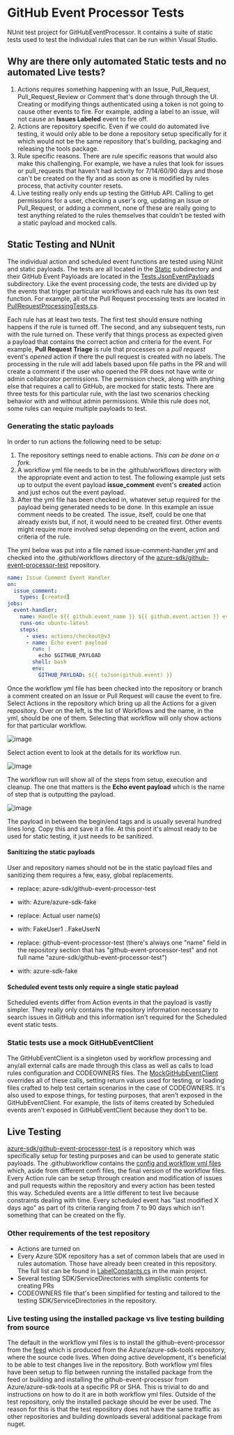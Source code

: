 # GitHub Event Processor Tests

NUnit test project for GitHubEventProcessor. It contains a suite of static tests used to test the individual rules that can be run within Visual Studio.

## Why are there only automated Static tests and no automated Live tests?

1. Actions requires something happening with an Issue, Pull_Request, Pull_Request_Review or Comment that's done through through the UI. Creating or modifying things authenticated using a token is not going to cause other events to fire. For example, adding a label to an issue, will not cause an **Issues Labeled** event to fire off.
2. Actions are repository specific. Even if we could do automated live testing, it would only able to be done a repository setup specifically for it which would not be the same repository that's building, packaging and releasing the tools package.
3. Rule specific reasons. There are rule specific reasons that would also make this challenging. For example, we have a rules that look for issues or pull_requests that haven't had activity for 7/14/60/90 days and those can't be created on the fly and as soon as one is modified by rules process, that activity counter resets.
4. Live testing really only ends up testing the GitHub API. Calling to get permissions for a user, checking a user's org, updating an Issue or Pull_Request, or adding a comment, none of these are really going to test anything related to the rules themselves that couldn't be tested with a static payload and mocked calls.

## Static Testing and NUnit

The individual action and scheduled event functions are tested using NUnit and static payloads. The tests are all located in the [Static](./Static/) subdirectory and their GitHub Event Payloads are located in the [Tests.JsonEventPayloads](./Tests.JsonEventPayloads/) subdirectory. Like the event processing code, the tests are divided up by the events that trigger particular workflows and each rule has its own test function. For example, all of the Pull Request processing tests are located in [PullRequestProcessingTests.cs](./Static/PullRequestCommentProcessingTests.cs).

Each rule has at least two tests. The first test should ensure nothing happens if the rule is turned off. The second, and any subsequent tests, run with the rule turned on. These verify that things process as expected given a payload that contains the correct action and criteria for the event. For example, **Pull Request Triage** is rule that processes on a *pull request* event's *opened* action if there the pull request is created with no labels. The processing in the rule will add labels based upon file paths in the PR and will create a comment if the user who opened the PR does not have write or admin collaborator permissions. The permission check, along with anything else that requires a call to GitHub, are mocked for static tests. There are three tests for this particular rule, with the last two scenarios checking behavior with and without admin permissions. While this rule does not, some rules can require multiple payloads to test.

### Generating the static payloads

In order to run actions the following need to be setup:

1. The repository settings need to enable actions. *This can be done on a fork.*
2. A workflow yml file needs to be in the .github/workflows directory with the appropriate event and action to test. The following example just sets up to output the event payload **issue_comment** event's **created** action and just echos out the event payload.
3. After the yml file has been checked in, whatever setup required for the payload being generated needs to be done. In this example an issue comment needs to be created. The issue, itself, could be one that already exists but, if not, it would need to be created first. Other events might require more involved setup depending on the event, action and criteria of the rule.

The yml below was put into a file named issue-comment-handler.yml and checked into the .github/workflows directory of the [azure-sdk/github-event-processor-test](https://github.com/azure-sdk/github-event-processor-test) repository.

```yml
name: Issue Comment Event Handler
on:
  issue_comment:
    types: [created]
jobs:
  event-handler:
    name: Handle ${{ github.event_name }} ${{ github.event.action }} event
    runs-on: ubuntu-latest
    steps:
      - uses: actions/checkout@v3
      - name: Echo event payload
        run: |
          echo $GITHUB_PAYLOAD
        shell: bash
        env:
          GITHUB_PAYLOAD: ${{ toJson(github.event) }}
```

Once the workflow yml file has been checked into the repository or branch a comment created on an Issue or Pull Request will cause the event to fire. Select Actions in the repository which bring up all the Actions for a given repository. Over on the left, is the list of Workflows and the name, in the yml, should be one of them. Selecting that workflow will only show actions for that particular workflow.

![image](./documentation/images/action_event.png)

Select action event to look at the details for its workflow run.

![image](./documentation/images/action_event_details.png)

The workflow run will show all of the steps from setup, execution and cleanup. The one that matters is the **Echo event payload** which is the name of step that is outputting the payload.

![image](./documentation/images/event_payload.png)

The payload in between the begin/end tags and is usually several hundred lines long. Copy this and save it a file. At this point it's almost ready to be used for static testing, it just needs to be sanitized.

#### Sanitizing the static payloads

User and repository names should not be in the static payload files and sanitizing them requires a few, easy, global replacements.

- replace: azure-sdk/github-event-processor-test
- with: Azure/azure-sdk-fake

- replace: Actual user name(s)
- with: FakeUser1 ..FakeUserN

- replace: github-event-processor-test (there's always one "name" field in the repository section that has "github-event-processor-test" and not full name "azure-sdk/github-event-processor-test")
- with: azure-sdk-fake

#### Scheduled event tests only require a single static payload

Scheduled events differ from Action events in that the payload is vastly simpler. They really only contains the repository information necessary to search issues in GitHub and this information isn't required for the Scheduled event static tests.

### Static tests use a mock GitHubEventClient

The GitHubEventClient is a singleton used by workflow processing and any/all external calls are made through this class as well as calls to load rules configuration and CODEOWNERS files. The [MockGitHubEventClient](./MockGitHubEventClient.cs) overrides all of these calls, setting return values used for testing, or loading files crafted to help test certain scenarios in the case of CODEOWNERS. It's also used to expose things, for testing purposes, that aren't exposed in the GitHubEventClient. For example, the lists of items created by Scheduled events aren't exposed in GitHubEventClient because they don't to be.

## Live Testing

[azure-sdk/github-event-processor-test](https://github.com/azure-sdk/github-event-processor-test) is a repository which was specifically setup for testing purposes and can be used to generate static payloads. The .github\workflow contains  the [config and workflow yml files](../YmlAndConfigFiles/) which, aside from different confi files, the final version of the workflow files. Every Action rule can be setup through creation and modification of issues and pull requests within the repository and every action has been tested this way. Scheduled events are a little different to test live because constraints dealing with time. Every scheduled event has "last modified X days ago" as part of its criteria ranging from 7 to 90 days which isn't something that can be created on the fly.

### Other requirements of the test repository

- Actions are turned on
- Every Azure SDK repository has a set of common labels that are used in rules automation. Those have already been created in this repository. The full list can be found in [LabelConstants.cs](../Azure.Sdk.Tools.GitHubEventProcessor/Constants/LabelConstants.cs) in the main project.
- Several testing SDK/ServiceDirectories with simplistic contents for creating PRs
- CODEOWNERS file that's been simplified for testing and tailored to the testing SDK/ServiceDirectories in the repository.

### Live testing using the installed package vs live testing building from source

The default in the workflow yml files is to install the github-event-processor from the [feed](https://dev.azure.com/azure-sdk/public/_artifacts/feed/azure-sdk-for-net/NuGet/Azure.Sdk.Tools.GitHubEventProcessor) which is produced from the Azure/azure-sdk-tools repository, where the source code lives. When doing active development, it's beneficial to be able to test changes live in the repository. Both workflow yml files have been setup to flip between running the installed package from the feed or building and installing the github-event-processor from Azure/azure-sdk-tools at a specific PR or SHA. This is trivial to do and instructions on how to do it are in both workflow yml files. Outside of the test repository, only the installed package should be ever be used. The reason for this is that the test repository does not have the same traffic as other repositories and building downloads several additional package from nuget.